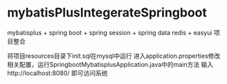 # mybatisPlusIntegerateSpringboot
mybatisplus + spring boot + spring session + spring data redis + easyui 项目整合

将项目resources目录下init.sql在mysql中运行
进入application.properties修改相关配置，运行SpringbootMybatisplusApplication.java中的main方法
输入 http://localhost:8080/  即可访问系统




